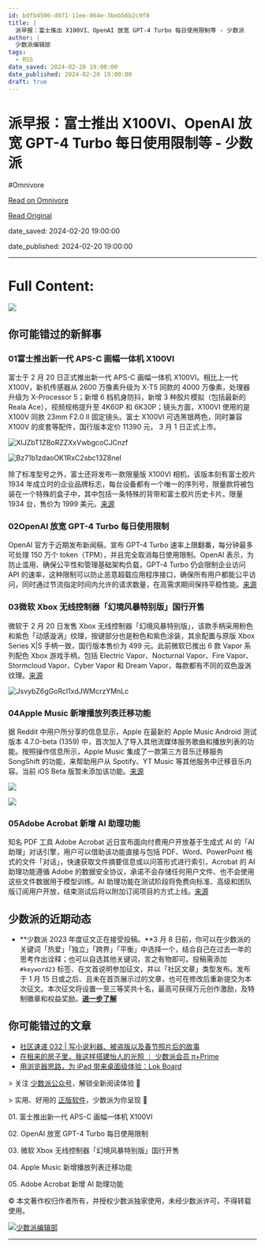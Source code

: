 ```yaml
---
id: bdfb4506-d071-11ee-864e-3beb56b2c9f8
title: |
  派早报：富士推出 X100VI、OpenAI 放宽 GPT-4 Turbo 每日使用限制等 - 少数派
author: |
  少数派编辑部
tags:
  - RSS
date_saved: 2024-02-20 19:00:00
date_published: 2024-02-20 19:00:00
draft: true
---
```


# 派早报：富士推出 X100VI、OpenAI 放宽 GPT-4 Turbo 每日使用限制等 - 少数派
#Omnivore

[Read on Omnivore](https://omnivore.app/me/x-100-vi-open-ai-gpt-4-turbo-18dc9ec9b59)

[Read Original](https://sspai.com/post/86555)

date_saved: 2024-02-20 19:00:00

date_published: 2024-02-20 19:00:00

--- 

# Full Content: 

![](https://proxy-prod.omnivore-image-cache.app/0x0,swQFWejy0z2ZLNzNfeTQ2KXyWuxxv6HO-FWT2KHjXADc/https://cdn.sspai.com/2024/2/21/article/4220da44-5f33-ffa1-77b0-663faec92911.png?imageMogr2/auto-orient/quality/95/thumbnail/!456x456r/gravity/Center/crop/456x456/interlace/1)

## 你可能错过的新鲜事

### 01富士推出新一代 APS-C 画幅一体机 X100VI

富士于 2 月 20 日正式推出新一代 APS-C 画幅一体机 X100VI。相比上一代 X100V，新机传感器从 2600 万像素升级为 X-T5 同款的 4000 万像素，处理器升级为 X-Processor 5；新增 6 档机身防抖，新增 3 种胶片模拟（包括最新的 Reala Ace），视频规格提升至 4K60P 和 6K30P；镜头方面，X100VI 使用的是 X100V 同款 23mm F2.0 II 固定镜头。富士 X100VI 可选黑银两色，同时兼容 X100V 的皮套等配件，国行版本定价 11390 元， 3 月 1 日正式上市。

![XIJZbT1ZBoRZZXxVwbgcoCJCnzf](https://proxy-prod.omnivore-image-cache.app/0x0,scEXbpde4FiRoLRj2aMrfzCSKDsZ0ONZHuvcbCihSgTc/https://cdn.sspai.com/editor/u_/cnadvulb34tenbpc0pcg?imageView2/2/w/1120/q/90/interlace/1/ignore-error/1)

![Bz71b1zdaoOK1RxC2sbc13Z8neI](https://proxy-prod.omnivore-image-cache.app/0x0,swsrtwtn_-dsxjmKmaNZU035kHo7ssjnrHqUp2xM3bWo/https://cdn.sspai.com/editor/u_/cnadvutb34tenbpc0pd0?imageView2/2/w/1120/q/90/interlace/1/ignore-error/1)

除了标准型号之外，富士还将发布一款限量版 X100VI 相机，该版本刻有富士胶片 1934 年成立时的企业品牌标志，每台设备都有一个唯一的序列号，限量款将被包装在一个特殊的盒子中，其中包括一条特殊的背带和富士胶片历史卡片。限量 1934 台，售价为 1999 美元。[来源](https://m.ithome.com/html/751018.htm)

### 02OpenAI 放宽 GPT-4 Turbo 每日使用限制

OpenAI 官方于近期发布新闻稿，宣布 GPT-4 Turbo 速率上限翻番，每分钟最多可处理 150 万个 token（TPM），并且完全取消每日使用限制。OpenAI 表示，为防止滥用、确保公平性和管理基础架构负载，GPT-4 Turbo 仍会限制企业访问 API 的速率，这种限制可以防止恶意超载应用程序接口，确保所有用户都能公平访问，同时通过节流指定时间内允许的请求数量，在高需求期间保持平稳性能。[来源](https://www.pingwest.com/w/292580)

### 03微软 Xbox 无线控制器「幻境风暴特别版」国行开售

微软于 2 月 20 日发售 Xbox 无线控制器「幻境风暴特别版」，该款手柄采用粉色和紫色「动感漩涡」纹理，按键部分也是粉色和紫色涂装，其余配置与原版 Xbox Series X|S 手柄一致，国行版本售价为 499 元。此前微软已推出 6 款 Vapor 系列配色 Xbox 游戏手柄，包括 Electric Vapor、Nocturnal Vapor、Fire Vapor、Stormcloud Vapor、Cyber Vapor 和 Dream Vapor，每款都有不同的双色漩涡纹理。[来源](https://m.ithome.com/html/751019.htm)

![JsvybZ6gGoRcl1xdJWMcrzYMnLc](https://proxy-prod.omnivore-image-cache.app/0x0,sC9OMbLg3oYTsyYxEJxWEeBc_a6-SytaBZGJA-0eZZb0/https://cdn.sspai.com/editor/u_/cnadvv5b34tenbpc0pdg?imageView2/2/w/1120/q/90/interlace/1/ignore-error/1)

### 04Apple Music 新增播放列表迁移功能

据 Reddit 中用户所分享的信息显示，Apple 在最新的 Apple Music Android 测试版本 4.7.0-beta (1359) 中，首次加入了导入其他流媒体服务歌曲和播放列表的功能。按照操作信息所示，Apple Music 集成了一款第三方音乐迁移服务 SongShift 的功能，来帮助用户从 Spotify、YT Music 等其他服务中迁移音乐内容。当前 iOS Beta 版暂未添加该功能。[来源](https://sspai.com/link?target=https%3A%2F%2Fwww.reddit.com%2Fr%2FAppleMusic%2Fcomments%2F1at8g93%2Fapple%5Fmusic%5F470beta%5F1359%5Ffor%5Fandroid%5Fapple%2F%23iossharentf)

![](https://proxy-prod.omnivore-image-cache.app/0x0,sIDny8bWrPcqhN1DyU7Q8k1GbBqC4Oric0Co4ZhOzwJQ/https://cdn.sspai.com/2024/02/21/86afab8a7130dbe4c173032d244c1264.png?imageView2/2/w/1120/q/40/interlace/1/ignore-error/1) 

![](https://proxy-prod.omnivore-image-cache.app/0x0,s4xsCO8ChdH7Pk7vmyjl3FdWxNUzuVf95rJBjE34sWoc/https://cdn.sspai.com/2024/02/21/42082c7cf0070f9b81c9e43133784ed6.png?imageView2/2/w/1120/q/40/interlace/1/ignore-error/1) 

### 05Adobe Acrobat 新增 AI 助理功能

知名 PDF 工具 Adobe Acrobat 近日宣布面向付费用户开放基于生成式 AI 的「AI 助理」对话引擎，用户可以借助该功能直接与包括 PDF、Word、PowerPoint 格式的文件「对话」，快速获取文件摘要信息或以问答形式进行索引，Acrobat 的 AI 助理功能遵循 Adobe 的数据安全协议，承诺不会存储任何用户文件、也不会使用这些文件数据用于模型训练。AI 助理功能在测试阶段将免费向标准、高级和团队版订阅用户开放，结束测试后将以附加订阅项目的方式上线。[来源](https://sspai.com/link?target=https%3A%2F%2Fwww.theverge.com%2F2024%2F2%2F20%2F24077217%2Fadobe-acrobat-generative-ai-assistant-chatbot-pdf-document)

## 少数派的近期动态

* **少数派 2023 年度征文正在接受投稿。**3 月 8 日前，你可以在少数派的关键词「热爱」「独立」「跨界」「平衡」中选择一个，结合自己在过去一年的思考作出诠释；也可以自选其他关键词，言之有物即可。投稿需添加 `#keyword23` 标签、在文首说明参加征文，并以「社区文章」类型发布。发布于 1 月 15 日或之后、且未在首页展示过的文章，也可在修改后重新提交为本次征文。本次征文将设置一至三等奖共十名，最高可获得万元创作激励，及特制徽章和权益奖励。[**进一步了解**](https://sspai.com/post/86409)

## 你可能错过的文章

* [社区速递 032 | 写小说利器、被盗版以及春节照片后的故事](https://sspai.com/post/86538)
* [在租来的房子里，我这样搭建怡人的光照 ｜ 少数派会员 π+Prime](https://sspai.com/prime/story/lighting-design-for-rented-properties)
* [用浏览器思路，为 iPad 带来桌面级体验：Lok Board](https://sspai.com/post/86288)

\> 关注 [少数派公众号](https://sspai.com/s/J71e)，解锁全新阅读体验 📰

\> 实用、好用的 [正版软件](https://sspai.com/mall)，少数派为你呈现 🚀

01\. 富士推出新一代 APS-C 画幅一体机 X100VI

02\. OpenAI 放宽 GPT-4 Turbo 每日使用限制

03\. 微软 Xbox 无线控制器「幻境风暴特别版」国行开售

04\. Apple Music 新增播放列表迁移功能

05\. Adobe Acrobat 新增 AI 助理功能

© 本文著作权归作者所有，并授权少数派独家使用，未经少数派许可，不得转载使用。

[![少数派编辑部](https://proxy-prod.omnivore-image-cache.app/0x0,sV6aAoFQnNwOyMN71Db5E-0pEHa0VchzwYBgmlo17Zos/https://cdn.sspai.com/article/620926da-cd5f-5853-7961-de06067f507f.jpeg?imageMogr2/auto-orient/quality/95/thumbnail/!84x84r/gravity/Center/crop/84x84/interlace/1)](https://sspai.com/u/ee0vj778/updates)

---


